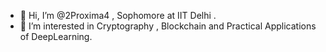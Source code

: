 - 👋 Hi, I’m @2Proxima4  , Sophomore at IIT Delhi .
- 👀 I’m interested in Cryptography , Blockchain and  Practical Applications of DeepLearning. 



